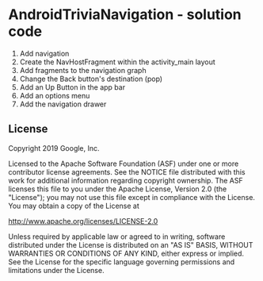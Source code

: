 AndroidTriviaNavigation - solution code
=======================================

1. Add navigation 
2. Create the NavHostFragment within the activity_main layout
3. Add fragments to the navigation graph
4. Change the Back button's destination (pop)
5. Add an Up Button in the app bar
6. Add an options menu
7. Add the navigation drawer

License
-------

Copyright 2019 Google, Inc.

Licensed to the Apache Software Foundation (ASF) under one or more contributor
license agreements.  See the NOTICE file distributed with this work for
additional information regarding copyright ownership.  The ASF licenses this
file to you under the Apache License, Version 2.0 (the "License"); you may not
use this file except in compliance with the License.  You may obtain a copy of
the License at

  http://www.apache.org/licenses/LICENSE-2.0

Unless required by applicable law or agreed to in writing, software
distributed under the License is distributed on an "AS IS" BASIS, WITHOUT
WARRANTIES OR CONDITIONS OF ANY KIND, either express or implied.  See the
License for the specific language governing permissions and limitations under
the License.